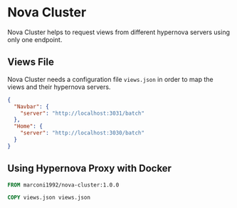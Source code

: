 # Nova Cluster
Nova Cluster helps to request views from different hypernova servers using only one endpoint.

## Views File

Nova Cluster needs a configuration file  `views.json` in order to map the views and their hypernova servers. 

```json
{
  "Navbar": {
    "server": "http://localhost:3031/batch"
  },
  "Home": {
    "server": "http://localhost:3030/batch"
  }
}
```

## Using Hypernova Proxy with Docker

```Dockerfile
FROM marconi1992/nova-cluster:1.0.0

COPY views.json views.json
```